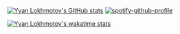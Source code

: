 <!---
yvanlok/yvanlok is a ✨ special ✨ repository because its `README.md` (this file) appears on your GitHub profile.
You can click the Preview link to take a look at your changes.
--->


[![Yvan Lokhmotov's GitHub stats](https://github-readme-stats.vercel.app/api?username=yvanlok&count_private=true&theme=transparent)](https://github.com/anuraghazra/github-readme-stats)
[![spotify-github-profile](https://spotify-github-profile.vercel.app/api/view?uid=rmob7dna3okotzylzd0a71kzq&cover_image=true&theme=novatorem&show_offline=false&background_color=121212&interchange=false&bar_color=53b14f&bar_color_cover=false)](https://github.com/kittinan/spotify-github-profile](https://spotify-github-profile.vercel.app/api/view.svg?uid=rmob7dna3okotzylzd0a71kzq&redirect=true][https://spotify-github-profile.vercel.app/api/view.svg?uid=rmob7dna3okotzylzd0a71kzq&cover_image=true&theme=novatorem&show_offline=true&background_color=121212&interchange=false&bar_color=53b14f&bar_color_cover=true)https://spotify-github-profile.vercel.app/api/view.svg?uid=rmob7dna3okotzylzd0a71kzq&redirect=true][https://spotify-github-profile.vercel.app/api/view.svg?uid=rmob7dna3okotzylzd0a71kzq&cover_image=true&theme=novatorem&show_offline=true&background_color=121212&interchange=false&bar_color=53b14f&bar_color_cover=true)

[![Yvan Lokhmotov's wakatime stats](https://github-readme-stats.vercel.app/api/wakatime?username=yvanlok&layout=compact&theme=transparent)](https://github.com/anuraghazra/github-readme-stats)



